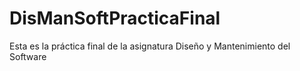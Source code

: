 # DisManSoftPracticaFinal

Esta es la práctica final de la asignatura Diseño y Mantenimiento del Software